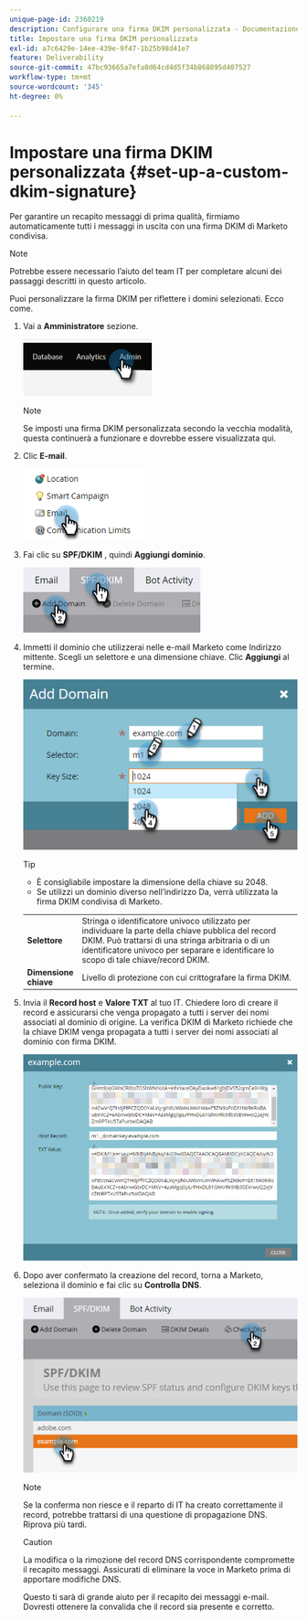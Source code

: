 ```yaml
---
unique-page-id: 2360219
description: Configurare una firma DKIM personalizzata - Documentazione Marketo - Documentazione del prodotto
title: Impostare una firma DKIM personalizzata
exl-id: a7c6429e-14ee-439e-9f47-1b25b98d41e7
feature: Deliverability
source-git-commit: 47bc93665a7efa0d64cd4d5f34b868895d407527
workflow-type: tm+mt
source-wordcount: '345'
ht-degree: 0%

---
```


# Impostare una firma DKIM personalizzata {#set-up-a-custom-dkim-signature}

Per garantire un recapito messaggi di prima qualità, firmiamo automaticamente tutti i messaggi in uscita con una firma DKIM di Marketo condivisa.

>[!NOTE]
>
>Potrebbe essere necessario l’aiuto del team IT per completare alcuni dei passaggi descritti in questo articolo.

Puoi personalizzare la firma DKIM per riflettere i domini selezionati. Ecco come.

1. Vai a **Amministratore** sezione.

   ![](assets/set-up-a-custom-dkim-signature-1.png)

   >[!NOTE]
   >
   >Se imposti una firma DKIM personalizzata secondo la vecchia modalità, questa continuerà a funzionare e dovrebbe essere visualizzata qui.

1. Clic **E-mail**.

   ![](assets/set-up-a-custom-dkim-signature-2.png)

1. Fai clic su **SPF/DKIM** , quindi **Aggiungi dominio**.

   ![](assets/set-up-a-custom-dkim-signature-3.png)

1. Immetti il dominio che utilizzerai nelle e-mail Marketo come Indirizzo mittente. Scegli un selettore e una dimensione chiave. Clic **Aggiungi** al termine.

   ![](assets/set-up-a-custom-dkim-signature-4.png)

   >[!TIP]
   >
   >* È consigliabile impostare la dimensione della chiave su 2048.
   >* Se utilizzi un dominio diverso nell’indirizzo Da, verrà utilizzata la firma DKIM condivisa di Marketo.

   <table> 
   <tr>
   <td width="20%"><b>Selettore</b></td>
   <td>Stringa o identificatore univoco utilizzato per individuare la parte della chiave pubblica del record DKIM. Può trattarsi di una stringa arbitraria o di un identificatore univoco per separare e identificare lo scopo di tale chiave/record DKIM.</td>
   </tr>
   <tr> 
   <td width="20%"><b>Dimensione chiave</b></td>
   <td>Livello di protezione con cui crittografare la firma DKIM.</td>
   </tr>
   </tbody>
   </table>

   <p>

1. Invia il **Record host** e **Valore TXT** al tuo IT. Chiedere loro di creare il record e assicurarsi che venga propagato a tutti i server dei nomi associati al dominio di origine. La verifica DKIM di Marketo richiede che la chiave DKIM venga propagata a tutti i server dei nomi associati al dominio con firma DKIM.

   ![](assets/set-up-a-custom-dkim-signature-5.png)

1. Dopo aver confermato la creazione del record, torna a Marketo, seleziona il dominio e fai clic su **Controlla DNS**.

   ![](assets/set-up-a-custom-dkim-signature-6.png)

   >[!NOTE]
   >
   >Se la conferma non riesce e il reparto di IT ha creato correttamente il record, potrebbe trattarsi di una questione di propagazione DNS. Riprova più tardi.

   >[!CAUTION]
   >
   >La modifica o la rimozione del record DNS corrispondente compromette il recapito messaggi. Assicurati di eliminare la voce in Marketo prima di apportare modifiche DNS.

   Questo ti sarà di grande aiuto per il recapito dei messaggi e-mail. Dovresti ottenere la convalida che il record sia presente e corretto.
